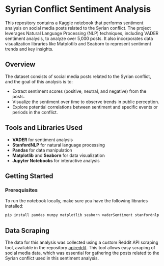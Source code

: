 # Syrian Conflict Sentiment Analysis

This repository contains a Kaggle notebook that performs sentiment analysis on social media posts related to the Syrian conflict. The project leverages Natural Language Processing (NLP) techniques, including VADER sentiment analysis, to analyze over 5,000 posts. It also incorporates data visualization libraries like Matplotlib and Seaborn to represent sentiment trends and key insights.

## Overview

The dataset consists of social media posts related to the Syrian conflict, and the goal of this analysis is to:

- Extract sentiment scores (positive, neutral, and negative) from the posts.
- Visualize the sentiment over time to observe trends in public perception.
- Explore potential correlations between sentiment and specific events or periods in the conflict.

## Tools and Libraries Used

- **VADER** for sentiment analysis
- **StanfordNLP** for natural language processing
- **Pandas** for data manipulation
- **Matplotlib** and **Seaborn** for data visualization
- **Jupyter Notebooks** for interactive analysis

## Getting Started

### Prerequisites

To run the notebook locally, make sure you have the following libraries installed:

```bash
pip install pandas numpy matplotlib seaborn vaderSentiment stanfordnlp

```
## Data Scraping

The data for this analysis was collected using a custom Reddit API scraping tool, available in the repository [apireddit](https://github.com/NikolasRoufas/apireddit). This tool allows easy scraping of social media data, which was essential for gathering the posts related to the Syrian conflict used in this sentiment analysis.
